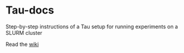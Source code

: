 # Tau-docs
Step-by-step instructions of a Tau setup for running experiments on a SLURM cluster


Read the [wiki](https://github.com/oj-lappi/Tau-docs/wiki/Install-desktop-analysis-tools)

